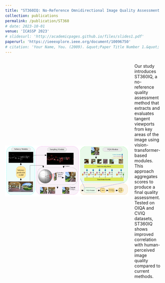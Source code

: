 ```yaml
---
title: "ST360IQ: No-Reference Omnidirectional Image Quality Assessment with Spherical Vision Transformers"
collection: publications
permalink: /publication/ST360
# date: 2023-10-01
venue: 'ICASSP 2023'
# slidesurl: 'http://academicpages.github.io/files/slides1.pdf'
paperurl: 'https://ieeexplore.ieee.org/document/10096750'
# citation: 'Your Name, You. (2009). &quot;Paper Title Number 1.&quot; <i>Journal 1</i>. 1(1).'
---
```


<div style="display: flex; align-items: center;">
  <img src="images/ST360.png" alt="360° Image" style="width: 400px; margin-right: 20px;">
  <p>
    Our study introduces ST360IQ, a no-reference quality assessment method that extracts and evaluates tangent viewports from key areas of the image using vision-transformer-based modules. This approach aggregates scores to produce a final quality assessment. Tested on OIQA and CVIQ datasets, ST360IQ shows improved correlation with human-perceived image quality compared to current methods.
  </p>
</div>



